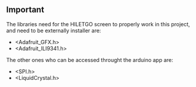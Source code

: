 ## Important
The libraries need for the HILETGO screen to properly work in this project, and need to be externally installer are:
* <Adafruit_GFX.h>
* <Adafruit_ILI9341.h>

The other ones who can be accessed throught the arduino app are:
* <SPI.h>
* <LiquidCrystal.h>
